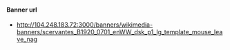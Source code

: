 
  #### Banner url
  - http://104.248.183.72:3000/banners/wikimedia-banners/scervantes_B1920_0701_enWW_dsk_p1_lg_template_mouse_leave_nag
  